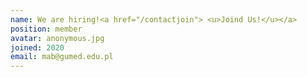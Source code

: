 ```yaml
---
name: We are hiring!<a href="/contactjoin"> <u>Joind Us!</u></a>
position: member
avatar: anonymous.jpg
joined: 2020
email: mab@gumed.edu.pl
---
```


